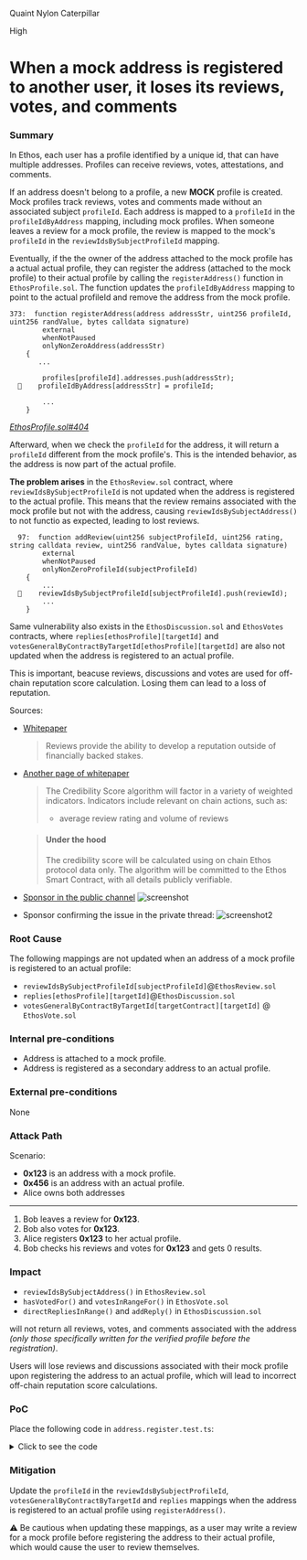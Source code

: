 Quaint Nylon Caterpillar

High

# When a mock address is registered to another user, it loses its reviews, votes, and comments

### Summary

In Ethos, each user has a profile identified by a unique id, that can have multiple addresses. Profiles can receive reviews, votes, attestations, and comments.

If an address doesn't belong to a profile, a new **MOCK** profile is created. Mock profiles track reviews, votes and comments made without an associated subject `profileId`. Each address is mapped to a `profileId` in the `profileIdByAddress` mapping, including mock profiles. When someone leaves a review for a mock profile, the review is mapped to the mock's `profileId` in the `reviewIdsBySubjectProfileId` mapping.

Eventually, if the the owner of the address attached to the mock profile has a actual actual profile, they can register the address (attached to the mock profile) to their actual profile by calling the `registerAddress()` function in `EthosProfile.sol`. The function updates the `profileIdByAddress` mapping to point to the actual profileId and remove the address from the mock profile.

```solidity
373:  function registerAddress(address addressStr, uint256 profileId, uint256 randValue, bytes calldata signature)
        external
        whenNotPaused
        onlyNonZeroAddress(addressStr)
    {
       ...

        profiles[profileId].addresses.push(addressStr);
  📌    profileIdByAddress[addressStr] = profileId;

        ...
    }
```

[_EthosProfile.sol#404_](https://github.com/sherlock-audit/2024-10-ethos-network/blob/db37b9dc2b792e245eb683d8a956bcb7ef2f1a27/ethos/packages/contracts/contracts/EthosProfile.sol#L404)

Afterward, when we check the `profileId` for the address, it will return a `profileId` different from the mock profile's. This is the intended behavior, as the address is now part of the actual profile.

**The problem arises** in the `EthosReview.sol` contract, where `reviewIdsBySubjectProfileId` is not updated when the address is registered to the actual profile. This means that the review remains associated with the mock profile but not with the address, causing `reviewIdsBySubjectAddress()` to not functio as expected, leading to lost reviews.

```solidity
  97:  function addReview(uint256 subjectProfileId, uint256 rating, string calldata review, uint256 randValue, bytes calldata signature)
        external
        whenNotPaused
        onlyNonZeroProfileId(subjectProfileId)
    {
        ...
  📌    reviewIdsBySubjectProfileId[subjectProfileId].push(reviewId);
        ...
    }
```

Same vulnerability also exists in the `EthosDiscussion.sol` and `EthosVotes` contracts, where `replies[ethosProfile][targetId]` and `votesGeneralByContractByTargetId[ethosProfile][targetId]` are also not updated when the address is registered to an actual profile.

This is important, beacuse reviews, discussions and votes are used for off-chain reputation score calculation. Losing them can lead to a loss of reputation.

Sources:

- [Whitepaper](https://whitepaper.ethos.network/#mechanisms)

  > Reviews provide the ability to develop a reputation outside of financially backed stakes.

- [Another page of whitepaper](https://whitepaper.ethos.network/ethos-mechanisms/credibility-score)

  > The Credibility Score algorithm will factor in a variety of weighted indicators. Indicators include relevant on chain actions, such as:
  >
  > - average review rating and volume of reviews

  > #### Under the hood
  >
  > The credibility score will be calculated using on chain Ethos protocol data only. The algorithm will be committed to the Ethos Smart Contract, with all details publicly verifiable.

- [Sponsor in the public channel](https://discord.com/channels/812037309376495636/1299387045743165613/1300810282955964426)
  ![screenshot](https://i.imgur.com/qu0TO9c.png)

- Sponsor confirming the issue in the private thread:
  ![screenshot2](https://i.imgur.com/D3zrUdj.png)


### Root Cause

The following mappings are not updated when an address of a mock profile is registered to an actual profile:

- `reviewIdsBySubjectProfileId[subjectProfileId]`@`EthosReview.sol`
- `replies[ethosProfile][targetId]`@`EthosDiscussion.sol`
- `votesGeneralByContractByTargetId[targetContract][targetId]` @ `EthosVote.sol`

### Internal pre-conditions

- Address is attached to a mock profile.
- Address is registered as a secondary address to an actual profile.

### External pre-conditions

None

### Attack Path


Scenario:

- **0x123** is an address with a mock profile.
- **0x456** is an address with an actual profile.
- Alice owns both addresses

---

1. Bob leaves a review for **0x123**.
2. Bob also votes for **0x123**.
3. Alice registers **0x123** to her actual profile.
4. Bob checks his reviews and votes for **0x123** and gets 0 results.

### Impact

- `reviewIdsBySubjectAddress()` in `EthosReview.sol`
- `hasVotedFor()` and `votesInRangeFor()` in `EthosVote.sol`
- `directRepliesInRange()` and `addReply()` in `EthosDiscussion.sol`

will not return all reviews, votes, and comments associated with the address _(only those specifically written for the verified profile before the registration)_.

Users will lose reviews and discussions associated with their mock profile upon registering the address to an actual profile, which will lead to incorrect off-chain reputation score calculations.

### PoC

Place the following code in `address.register.test.ts`:

<details>
<summary>Click to see the code</summary>

```typescript
// eslint-disable-next-line jest/no-focused-tests
it.only('should lose reviews when a mock profile’s address is registered to another user', async () => {
  const ethosReview: EthosReview = deployer.ethosReview.contract;
  const userAAddress2 = await deployer.newWallet();

  await userB.review({ address: userAAddress2.address });
  // Verify the review was created
  const userAAddress2ProfileId = await ethosProfile.profileIdByAddress(userAAddress2.address);
  const reviews = await ethosReview.reviewsBySubjectInRange(userAAddress2ProfileId, 0, 10);
  // userAAddress2 should own 1 review
  expect(reviews.length).to.equal(1);
  expect(reviews[0][3]).to.equal(userAAddress2.address); // Review.subject

  // at this point userAAddress2 should be mapped to a mock profile
  const userAAddress2Status = await ethosProfile.profileStatusById(userAAddress2ProfileId);
  expect(userAAddress2Status[2]).to.equal(true); // Mock == true
  expect(userAAddress2Status[0]).to.equal(false); // Verified == false

  // Register userAAddress2 to userA
  await registerAddress(userA, userAAddress2.address);

  // verify userAAddress2 is now part of userA's profile
  const userAAddresses = await ethosProfile.addressesForProfile(userA.profileId);
  expect(userAAddresses.length).to.equal(2);
  expect(userAAddresses[0]).to.equal(userA.signer.address);
  expect(userAAddresses[1]).to.equal(userAAddress2.address);

  const userAAddress2ProfileIdNEW = await ethosProfile.profileIdByAddress(userAAddress2.address);
  // verify the review is no longer associated with userAAddress2
  const reviewsAfterRegistration = await ethosReview.reviewsBySubjectInRange(
    userAAddress2ProfileIdNEW,
    0,
    10,
  );

  // review still exists but is no longer associated with userAAddress2 as
  // it is mapped to the old profileId of userAAddress2 and doesn't get updated
  expect(reviewsAfterRegistration.length).to.equal(0);
});
```

</details>

### Mitigation


Update the `profileId` in the `reviewIdsBySubjectProfileId`, `votesGeneralByContractByTargetId` and `replies` mappings when the address is registered to an actual profile using `registerAddress()`.

⚠ Be cautious when updating these mappings, as a user may write a review for a mock profile before registering the address to their actual profile, which would cause the user to review themselves.
